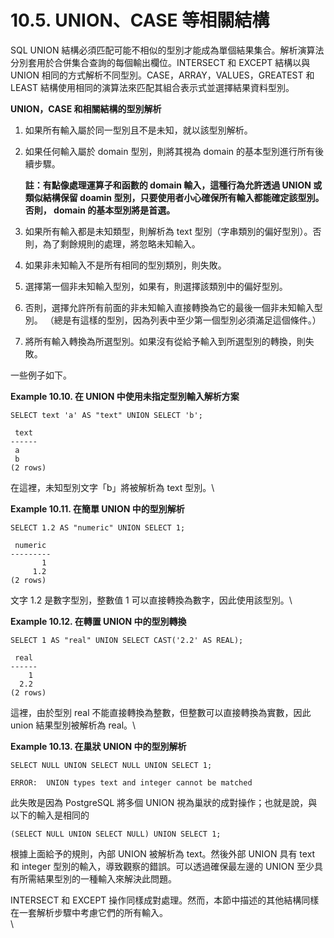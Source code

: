 # 10.5. UNION、CASE 等相關結構

SQL UNION 結構必須匹配可能不相似的型別才能成為單個結果集合。解析演算法分別套用於合併集合查詢的每個輸出欄位。INTERSECT 和 EXCEPT 結構以與 UNION 相同的方式解析不同型別。CASE，ARRAY，VALUES，GREATEST 和 LEAST 結構使用相同的演算法來匹配其組合表示式並選擇結果資料型別。

**UNION，CASE 和相關結構的型別解析**

1. 如果所有輸入屬於同一型別且不是未知，就以該型別解析。
2.  如果任何輸入屬於 domain 型別，則將其視為 domain 的基本型別進行所有後續步驟。

    **註：有點像處理運算子和函數的 domain 輸入，這種行為允許透過 UNION 或類似結構保留 doamin 型別，只要使用者小心確保所有輸入都能確定該型別。否則， domain 的基本型別將是首選。**
3. 如果所有輸入都是未知類型，則解析為 text 型別（字串類別的偏好型別）。否則，為了剩餘規則的處理，將忽略未知輸入。
4. 如果非未知輸入不是所有相同的型別類別，則失敗。
5. 選擇第一個非未知輸入型別，如果有，則選擇該類別中的偏好型別。
6. 否則，選擇允許所有前面的非未知輸入直接轉換為它的最後一個非未知輸入型別。 （總是有這樣的型別，因為列表中至少第一個型別必須滿足這個條件。）
7. 將所有輸入轉換為所選型別。如果沒有從給予輸入到所選型別的轉換，則失敗。

一些例子如下。

**Example 10.10. 在 UNION 中使用未指定型別輸入解析方案**

```
SELECT text 'a' AS "text" UNION SELECT 'b';

 text
------
 a
 b
(2 rows)
```

在這裡，未知型別文字「b」將被解析為 text 型別。\\

**Example 10.11. 在簡單 UNION 中的型別解析**

```
SELECT 1.2 AS "numeric" UNION SELECT 1;

 numeric
---------
       1
     1.2
(2 rows)
```

文字 1.2 是數字型別，整數值 1 可以直接轉換為數字，因此使用該型別。\\

**Example 10.12. 在轉置 UNION 中的型別轉換**

```
SELECT 1 AS "real" UNION SELECT CAST('2.2' AS REAL);

 real
------
    1
  2.2
(2 rows)
```

這裡，由於型別 real 不能直接轉換為整數，但整數可以直接轉換為實數，因此 union 結果型別被解析為 real。\\

**Example 10.13. 在巢狀 UNION 中的型別解析**

```
SELECT NULL UNION SELECT NULL UNION SELECT 1;

ERROR:  UNION types text and integer cannot be matched
```

此失敗是因為 PostgreSQL 將多個 UNION 視為巢狀的成對操作；也就是說，與以下的輸入是相同的

```
(SELECT NULL UNION SELECT NULL) UNION SELECT 1;
```

根據上面給予的規則，內部 UNION 被解析為 text。然後外部 UNION 具有 text 和 integer 型別的輸入，導致觀察的錯誤。可以透過確保最左邊的 UNION 至少具有所需結果型別的一種輸入來解決此問題。

INTERSECT 和 EXCEPT 操作同樣成對處理。然而，本節中描述的其他結構同樣在一套解析步驟中考慮它們的所有輸入。\
\\
